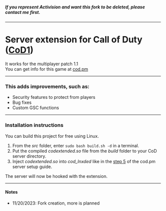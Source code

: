 ##### If you represent Activision and want this fork to be deleted, please contact me first.
___
# Server extension for Call of Duty ([CoD1](https://en.wikipedia.org/wiki/Call_of_Duty_(video_game)))
It works for the multiplayer patch 1.1  
You can get info for this game at [cod.pm](https://cod.pm/)
___
### This adds improvements, such as:

- Security features to protect from players
- Bug fixes
- Custom GSC functions
___
### Installation instructions

You can build this project for free using Linux.

1. From the *src* folder, enter `sudo bash build.sh -d` in a terminal.
2. Put the compiled *codextended.so* file from the *build* folder to your CoD server directory.
3. Inject *codextended.so* into *cod_lnxded* like in the [step 5](https://cod.pm/guide/a7a40b/call-of-duty-1-server-on-linux-installing-and-configuring) of the cod.pm server setup guide.

The server will now be hooked with the extension.
___
#### Notes

- 11/20/2023: Fork creation, more is planned
